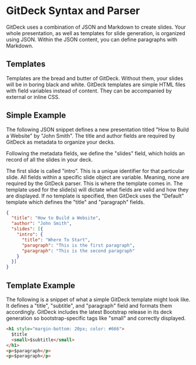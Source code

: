 GitDeck Syntax and Parser
=========================

GitDeck uses a combination of JSON and Markdown to create slides. Your whole presentation,
as well as templates for slide generation, is organized using JSON. Within the JSON content,
you can define paragraphs with Markdown.

Templates
---------

Templates are the bread and butter of GitDeck. Without them, your slides will be in boring
black and white. GitDeck templates are simple HTML files with field variables instead of
content. They can be accompanied by external or inline CSS.

Simple Example
--------------

The following JSON snippet defines a new presentation titled "How to Build a Website" by
"John Smith". The title and author fields are required by GitDeck as metadata to organize
your decks.

Following the metadata fields, we define the "slides" field, which holds an record of
all the slides in your deck.

The first slide is called "intro". This is a unique identifier for that particular slide.
All fields within a specific slide object are variable. Meaning, none are required by the
GitDeck parser. This is where the template comes in. The template used for the slide(s)
will dictate what fields are valid and how they are displayed. If no template is specified,
then GitDeck uses the "Default" template which defines the "title" and "paragraph" fields.


```json
{
  "title": "How to Build a Website",
  "author": "John Smith",
  "slides": [{
    "intro": {
      "title": "Where To Start",
      "paragraph": "This is the first paragraph",
      "paragraph": "This is the second paragraph"
    }
  }]
}
```

Template Example
----------------

The following is a snippet of what a simple GitDeck template might look like. It defines
a "title", "subtitle", and "paragraph" field and formats them accordingly. GitDeck includes
the latest Bootstrap release in its deck generation so bootstrap-specific tags like "small"
and correctly displayed.

```html
<h1 style="margin-bottom: 20px; color: #666">
  $title
  <small>$subtitle</small>
</h1>
<p>$paragraph</p>
<p>$paragraph</p>
```
